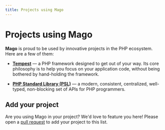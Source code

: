 ```yaml
---
title: Projects using Mago
---
```


# Projects using Mago

**Mago** is proud to be used by innovative projects in the PHP ecosystem. Here are a few of them:

- **[Tempest](https://github.com/tempestphp/tempest-framework/)** — a PHP framework designed to get out of your way. Its core philosophy is to help you focus on your application code, without being bothered by hand-holding the framework.

- **[PHP Standard Library (PSL)](https://github.com/azjezz/psl/)** — a modern, consistent, centralized, well-typed, non-blocking set of APIs for PHP programmers.

## Add your project

Are you using Mago in your project? We'd love to feature you here! Please open a [pull request](https://github.com/carthage-software/mago/pulls) to add your project to this list.
